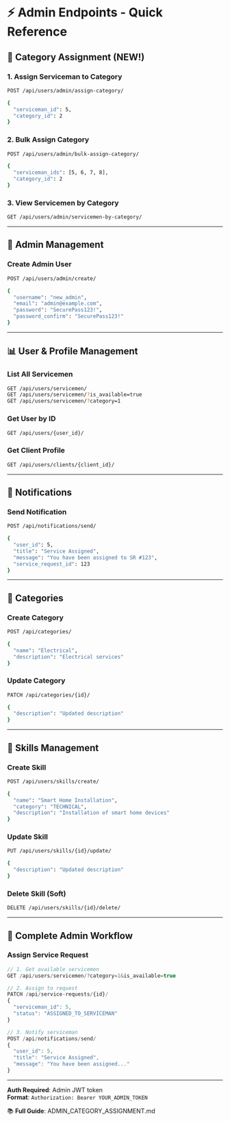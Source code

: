 # ⚡ Admin Endpoints - Quick Reference

## 🎯 Category Assignment (NEW!)

### 1. Assign Serviceman to Category
```bash
POST /api/users/admin/assign-category/

{
  "serviceman_id": 5,
  "category_id": 2
}
```

### 2. Bulk Assign Category
```bash
POST /api/users/admin/bulk-assign-category/

{
  "serviceman_ids": [5, 6, 7, 8],
  "category_id": 2
}
```

### 3. View Servicemen by Category
```bash
GET /api/users/admin/servicemen-by-category/
```

---

## 👑 Admin Management

### Create Admin User
```bash
POST /api/users/admin/create/

{
  "username": "new_admin",
  "email": "admin@example.com",
  "password": "SecurePass123!",
  "password_confirm": "SecurePass123!"
}
```

---

## 📊 User & Profile Management

### List All Servicemen
```bash
GET /api/users/servicemen/
GET /api/users/servicemen/?is_available=true
GET /api/users/servicemen/?category=1
```

### Get User by ID
```bash
GET /api/users/{user_id}/
```

### Get Client Profile
```bash
GET /api/users/clients/{client_id}/
```

---

## 🔔 Notifications

### Send Notification
```bash
POST /api/notifications/send/

{
  "user_id": 5,
  "title": "Service Assigned",
  "message": "You have been assigned to SR #123",
  "service_request_id": 123
}
```

---

## 📂 Categories

### Create Category
```bash
POST /api/categories/

{
  "name": "Electrical",
  "description": "Electrical services"
}
```

### Update Category
```bash
PATCH /api/categories/{id}/

{
  "description": "Updated description"
}
```

---

## 💼 Skills Management

### Create Skill
```bash
POST /api/users/skills/create/

{
  "name": "Smart Home Installation",
  "category": "TECHNICAL",
  "description": "Installation of smart home devices"
}
```

### Update Skill
```bash
PUT /api/users/skills/{id}/update/

{
  "description": "Updated description"
}
```

### Delete Skill (Soft)
```bash
DELETE /api/users/skills/{id}/delete/
```

---

## 🎯 Complete Admin Workflow

### Assign Service Request
```javascript
// 1. Get available servicemen
GET /api/users/servicemen/?category=1&is_available=true

// 2. Assign to request
PATCH /api/service-requests/{id}/
{
  "serviceman_id": 5,
  "status": "ASSIGNED_TO_SERVICEMAN"
}

// 3. Notify serviceman
POST /api/notifications/send/
{
  "user_id": 5,
  "title": "Service Assigned",
  "message": "You have been assigned..."
}
```

---

**Auth Required**: Admin JWT token  
**Format**: `Authorization: Bearer YOUR_ADMIN_TOKEN`

📚 **Full Guide**: ADMIN_CATEGORY_ASSIGNMENT.md

